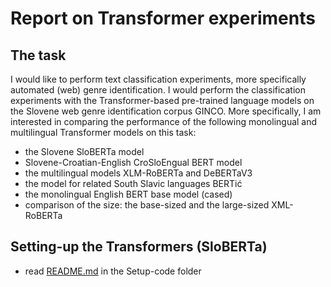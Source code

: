 # Report on Transformer experiments

## The task

I would like to perform text classification experiments, more specifically automated (web) genre identification. I would perform the classification experiments with the Transformer-based pre-trained language models on the Slovene web genre identification corpus GINCO. More specifically, I am interested in comparing the performance of the following monolingual and multilingual Transformer models on this task:

* the Slovene SloBERTa model
* Slovene-Croatian-English CroSloEngual BERT model
* the multilingual models XLM-RoBERTa and DeBERTaV3
* the model for related South Slavic languages BERTić
* the monolingual English BERT base model (cased)
* comparison of the size: the base-sized and the large-sized XML-RoBERTa


## Setting-up the Transformers (SloBERTa)

- read [README.md](https://github.com/TajaKuzman/Transformers-GINCO-Experiments/tree/main/Setup-code) in the Setup-code folder